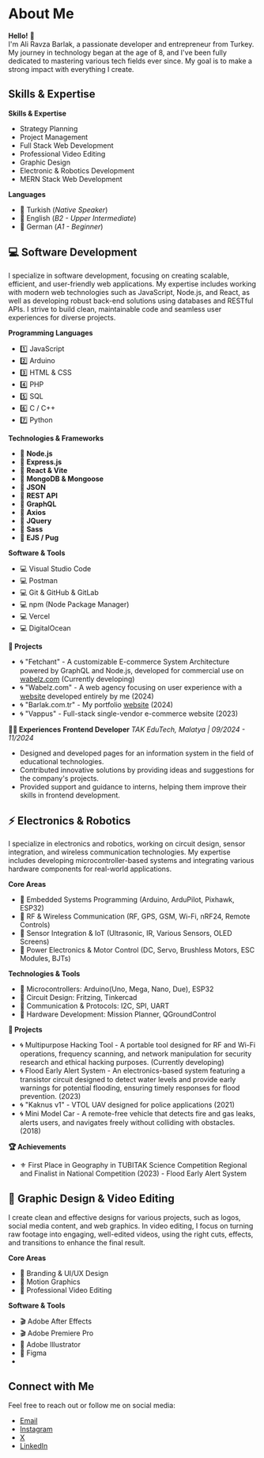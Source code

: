 # About Me

**Hello!** 👋  
I'm Ali Ravza Barlak, a passionate developer and entrepreneur from Turkey. My journey in technology began at the age of 8, and I've been fully dedicated to mastering various tech fields ever since. My goal is to make a strong impact with everything I create.

## Skills & Expertise

**Skills & Expertise**  
- Strategy Planning  
- Project Management 
- Full Stack Web Development   
- Professional Video Editing  
- Graphic Design  
- Electronic & Robotics Development  
- MERN Stack Web Development

**Languages**  
- 💠 Turkish (*Native Speaker*)  
- 💠 English (*B2 - Upper Intermediate*)  
- 💠 German (*A1 - Beginner*)  

## 💻 Software Development

I specialize in software development, focusing on creating scalable, efficient, and user-friendly web applications. My expertise includes working with modern web technologies such as JavaScript, Node.js, and React, as well as developing robust back-end solutions using databases and RESTful APIs. I strive to build clean, maintainable code and seamless user experiences for diverse projects.  

**Programming Languages**  
- 1️⃣ JavaScript  
- 2️⃣ Arduino  
- 3️⃣ HTML & CSS  
- 4️⃣ PHP  
- 5️⃣ SQL  
- 6️⃣ C / C++  
- 7️⃣ Python  

**Technologies & Frameworks**  
- 🔷 **Node.js**  
- 🔷 **Express.js**  
- 🔷 **React & Vite**  
- 🔷 **MongoDB & Mongoose**  
- 🔷 **JSON**  
- 🔷 **REST API**  
- 🔷 **GraphQL**  
- 🔷 **Axios**  
- 🔷 **JQuery**  
- 🔷 **Sass**  
- 🔷 **EJS / Pug**  

**Software & Tools**  
- 💻 Visual Studio Code  
- 💻 Postman  
- 💻 Git & GitHub & GitLab  
- 💻 npm (Node Package Manager)  
- 💻 Vercel  
- 💻 DigitalOcean  

**🚀 Projects**
- 🌀 "Fetchant" - A customizable E-commerce System Architecture powered by GraphQL and Node.js, developed for commercial use on [wabelz.com](https://wabelz.com) (Currently developing)  
- 🌀 "Wabelz.com" - A web agency focusing on user experience with a [website](https://wabelz.com) developed entirely by me (2024)  
- 🌀 "Barlak.com.tr" - My portfolio [website](https://wabelz.com) (2024)  
- 🌀 "Vappus" - Full-stack single-vendor e-commerce website (2023)  

**👷‍♂️ Experiences**
**Frontend Developer**
*TAK EduTech, Malatya | 09/2024 - 11/2024*  
- Designed and developed pages for an information system in the field of educational technologies.  
- Contributed innovative solutions by providing ideas and suggestions for the company's projects.  
- Provided support and guidance to interns, helping them improve their skills in frontend development.  
  
## ⚡ Electronics & Robotics

I specialize in electronics and robotics, working on circuit design, sensor integration, and wireless communication technologies. My expertise includes developing microcontroller-based systems and integrating various hardware components for real-world applications.  

**Core Areas**
- 🔹 Embedded Systems Programming (Arduino, ArduPilot, Pixhawk, ESP32)  
- 🔹 RF & Wireless Communication  (RF, GPS, GSM, Wi-Fi, nRF24, Remote Controls)  
- 🔹 Sensor Integration & IoT  (Ultrasonic, IR, Various Sensors, OLED Screens)  
- 🔹 Power Electronics & Motor Control (DC, Servo, Brushless Motors, ESC Modules, BJTs)  

**Technologies & Tools**
- 🔹 Microcontrollers: Arduino(Uno, Mega, Nano, Due), ESP32  
- 🔹 Circuit Design: Fritzing, Tinkercad  
- 🔹 Communication & Protocols: I2C, SPI, UART  
- 🔹 Hardware Development: Mission Planner, QGroundControl  

**🚀 Projects**
- 🌀 Multipurpose Hacking Tool - A portable tool designed for RF and Wi-Fi operations, frequency scanning, and network manipulation for security research and ethical hacking purposes. (Currently developing)  
- 🌀 Flood Early Alert System - An electronics-based system featuring a transistor circuit designed to detect water levels and provide early warnings for potential flooding, ensuring timely responses for flood prevention. (2023)  
- 🌀 "Kaknus v1" - VTOL UAV designed for police applications (2021)  
- 🌀 Mini Model Car - A remote-free vehicle that detects fire and gas leaks, alerts users, and navigates freely without colliding with obstacles. (2018)  

**🏆 Achievements**
- ⚜️ First Place in Geography in TUBITAK Science Competition Regional and Finalist in National Competition (2023) - Flood Early Alert System  

## 🎨 Graphic Design & Video Editing

I create clean and effective designs for various projects, such as logos, social media content, and web graphics. In video editing, I focus on turning raw footage into engaging, well-edited videos, using the right cuts, effects, and transitions to enhance the final result.

**Core Areas**
- 🔹 Branding & UI/UX Design
- 🔹 Motion Graphics
- 🔹 Professional Video Editing

**Software & Tools**
- 🎬 Adobe After Effects
- 🎬 Adobe Premiere Pro
- 🎨 Adobe Illustrator
- 🎨 Figma
- 
## Connect with Me

Feel free to reach out or follow me on social media:

- [Email](mailto:aliravzabarlak@gmail.com)  
- [Instagram](https://www.instagram.com/alirbarlak/)
- [X](https://www.x.com/AliTheBarlak/)  
- [LinkedIn](https://www.linkedin.com/in/aliravzabarlak/)  
